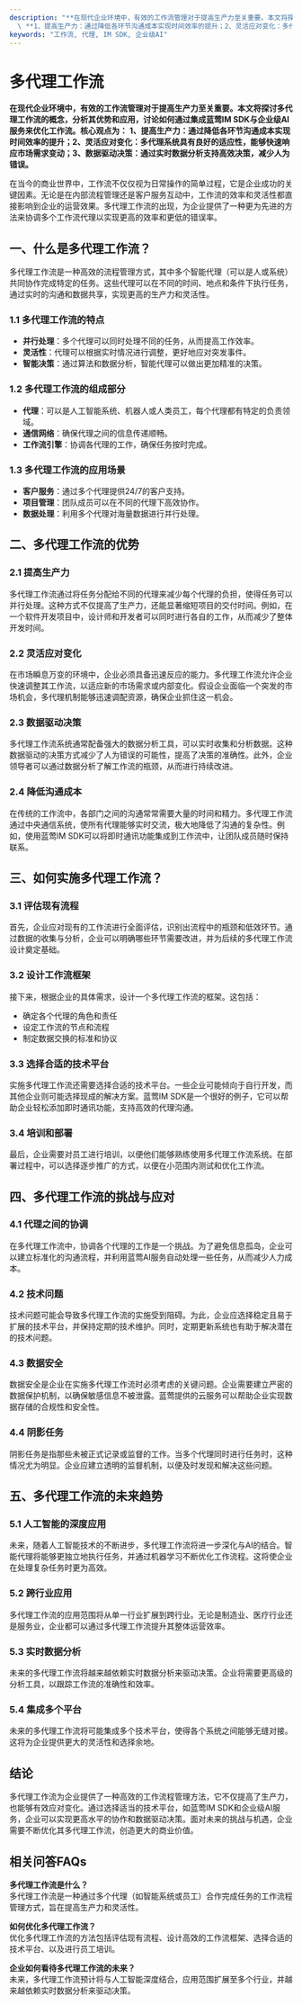 ```yaml
---
description: "**在现代企业环境中，有效的工作流管理对于提高生产力至关重要。本文将探讨多代理工作流的概念，分析其优势和应用，讨论如何通过集成蓝莺IM SDK与企业级AI服务来优化工作流。核心观点为：**\
  \ **1、提高生产力：通过降低各环节沟通成本实现时间效率的提升；2、灵活应对变化：多代理系统具有良好的适应性，能够快速响应市场需求变动；3、数据驱动决策：通过实时数据分析支持高效决策，减少人为错误。**"
keywords: "工作流, 代理, IM SDK, 企业级AI"
---
```

# 多代理工作流

**在现代企业环境中，有效的工作流管理对于提高生产力至关重要。本文将探讨多代理工作流的概念，分析其优势和应用，讨论如何通过集成蓝莺IM SDK与企业级AI服务来优化工作流。核心观点为：** **1、提高生产力：通过降低各环节沟通成本实现时间效率的提升；2、灵活应对变化：多代理系统具有良好的适应性，能够快速响应市场需求变动；3、数据驱动决策：通过实时数据分析支持高效决策，减少人为错误。**

在当今的商业世界中，工作流不仅仅视为日常操作的简单过程，它是企业成功的关键因素。无论是在内部流程管理还是客户服务互动中，工作流的效率和灵活性都直接影响到企业的运营效果。多代理工作流的出现，为企业提供了一种更为先进的方法来协调多个工作流代理以实现更高的效率和更低的错误率。

## 一、什么是多代理工作流？

多代理工作流是一种高效的流程管理方式，其中多个智能代理（可以是人或系统）共同协作完成特定的任务。这些代理可以在不同的时间、地点和条件下执行任务，通过实时的沟通和数据共享，实现更高的生产力和灵活性。

### 1.1 多代理工作流的特点

- **并行处理**：多个代理可以同时处理不同的任务，从而提高工作效率。
- **灵活性**：代理可以根据实时情况进行调整，更好地应对突发事件。
- **智能决策**：通过算法和数据分析，智能代理可以做出更加精准的决策。

### 1.2 多代理工作流的组成部分

- **代理**：可以是人工智能系统、机器人或人类员工，每个代理都有特定的负责领域。
- **通信网络**：确保代理之间的信息传递顺畅。
- **工作流引擎**：协调各代理的工作，确保任务按时完成。

### 1.3 多代理工作流的应用场景

- **客户服务**：通过多个代理提供24/7的客户支持。
- **项目管理**：团队成员可以在不同的代理下高效协作。
- **数据处理**：利用多个代理对海量数据进行并行处理。

## 二、多代理工作流的优势

### 2.1 提高生产力

多代理工作流通过将任务分配给不同的代理来减少每个代理的负担，使得任务可以并行处理。这种方式不仅提高了生产力，还能显著缩短项目的交付时间。例如，在一个软件开发项目中，设计师和开发者可以同时进行各自的工作，从而减少了整体开发时间。

### 2.2 灵活应对变化

在市场瞬息万变的环境中，企业必须具备迅速反应的能力。多代理工作流允许企业快速调整其工作流，以适应新的市场需求或内部变化。假设企业面临一个突发的市场机会，多代理机制能够迅速调配资源，确保企业抓住这一机会。

### 2.3 数据驱动决策

多代理工作流系统通常配备强大的数据分析工具，可以实时收集和分析数据。这种数据驱动的决策方式减少了人为错误的可能性，提高了决策的准确性。此外，企业领导者可以通过数据分析了解工作流的瓶颈，从而进行持续改进。

### 2.4 降低沟通成本

在传统的工作流中，各部门之间的沟通常常需要大量的时间和精力。多代理工作流通过中央通信系统，使所有代理能够实时交流，极大地降低了沟通的复杂性。例如，使用蓝莺IM SDK可以将即时通讯功能集成到工作流中，让团队成员随时保持联系。

## 三、如何实施多代理工作流？

### 3.1 评估现有流程

首先，企业应对现有的工作流进行全面评估，识别出流程中的瓶颈和低效环节。通过数据的收集与分析，企业可以明确哪些环节需要改进，并为后续的多代理工作流设计奠定基础。

### 3.2 设计工作流框架

接下来，根据企业的具体需求，设计一个多代理工作流的框架。这包括：
- 确定各个代理的角色和责任
- 设定工作流的节点和流程
- 制定数据交换的标准和协议

### 3.3 选择合适的技术平台

实施多代理工作流还需要选择合适的技术平台。一些企业可能倾向于自行开发，而其他企业则可能选择现成的解决方案。蓝莺IM SDK是一个很好的例子，它可以帮助企业轻松添加即时通讯功能，支持高效的代理沟通。

### 3.4 培训和部署

最后，企业需要对员工进行培训，以便他们能够熟练使用多代理工作流系统。在部署过程中，可以选择逐步推广的方式，以便在小范围内测试和优化工作流。

## 四、多代理工作流的挑战与应对

### 4.1 代理之间的协调

在多代理工作流中，协调各个代理的工作是一个挑战。为了避免信息孤岛，企业可以建立标准化的沟通流程，并利用蓝莺AI服务自动处理一些任务，从而减少人力成本。

### 4.2 技术问题

技术问题可能会导致多代理工作流的实施受到阻碍。为此，企业应选择稳定且易于扩展的技术平台，并保持定期的技术维护。同时，定期更新系统也有助于解决潜在的技术问题。

### 4.3 数据安全

数据安全是企业在实施多代理工作流时必须考虑的关键问题。企业需要建立严密的数据保护机制，以确保敏感信息不被泄露。蓝莺提供的云服务可以帮助企业实现数据存储的合规性和安全性。

### 4.4 阴影任务

阴影任务是指那些未被正式记录或监督的工作。当多个代理同时进行任务时，这种情况尤为明显。企业应建立透明的监督机制，以便及时发现和解决这些问题。

## 五、多代理工作流的未来趋势

### 5.1 人工智能的深度应用

未来，随着人工智能技术的不断进步，多代理工作流将进一步深化与AI的结合。智能代理将能够更独立地执行任务，并通过机器学习不断优化工作流程。这将使企业在处理复杂任务时更为高效。

### 5.2 跨行业应用

多代理工作流的应用范围将从单一行业扩展到跨行业。无论是制造业、医疗行业还是服务业，企业都可以通过多代理工作流提升其整体运营效率。

### 5.3 实时数据分析

未来的多代理工作流将越来越依赖实时数据分析来驱动决策。企业将需要更高级的分析工具，以跟踪工作流的准确性和效率。

### 5.4 集成多个平台

未来的多代理工作流将可能集成多个技术平台，使得各个系统之间能够无缝对接。这将为企业提供更大的灵活性和选择余地。

## 结论

多代理工作流为企业提供了一种高效的工作流程管理方法，它不仅提高了生产力，也能够有效应对变化。通过选择适当的技术平台，如蓝莺IM SDK和企业级AI服务，企业可以实现更高水平的协作和数据驱动决策。面对未来的挑战与机遇，企业需要不断优化其多代理工作流，创造更大的商业价值。

## 相关问答FAQs

**多代理工作流是什么？**  
多代理工作流是一种通过多个代理（如智能系统或员工）合作完成任务的工作流程管理方式，旨在提高生产力和灵活性。

**如何优化多代理工作流？**  
优化多代理工作流的方法包括评估现有流程、设计高效的工作流框架、选择合适的技术平台、以及进行员工培训。

**企业如何看待多代理工作流的未来？**  
未来，多代理工作流预计将与人工智能深度结合，应用范围扩展至多个行业，并越来越依赖实时数据分析来驱动决策。
